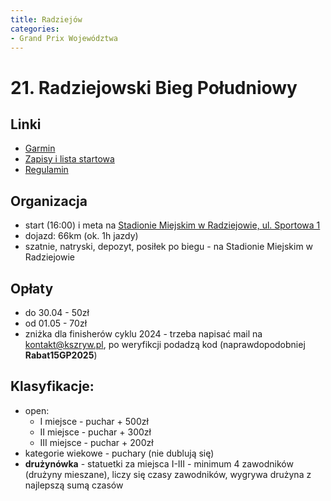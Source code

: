 ```yaml
---
title: Radziejów
categories:
- Grand Prix Województwa
---
```


# 21. Radziejowski Bieg Południowy

## Linki
* [Garmin](https://connect.garmin.com/modern/event/adc935c9-8564-46e4-90a0-3794356c344b)
* [Zapisy i lista startowa](https://foxter-sport.pl/xxi-radziejowski-bieg-poludniowy-%25E2%2580%2593-10-km-)
* [Regulamin](https://foxter-sport.pl/uploads/competition/comp_regulations_799.pdf)

## Organizacja
* start (16:00) i meta na [Stadionie Miejskim w Radziejowie, ul. Sportowa 1](https://maps.app.goo.gl/UYsCXxPj1rRKZ4Bd8)
* dojazd: 66km (ok. 1h jazdy)
* szatnie, natryski, depozyt, posiłek po biegu - na Stadionie Miejskim w Radziejowie

## Opłaty
* do 30.04 - 50zł
* od 01.05 - 70zł
* zniżka dla finisherów cyklu 2024 - trzeba napisać mail na kontakt@kszryw.pl, po weryfikcji podadzą kod (naprawdopodobniej **Rabat15GP2025**)

## Klasyfikacje:
* open:
    * I miejsce - puchar + 500zł
    * II miejsce - puchar + 300zł
    * III miejsce - puchar + 200zł
* kategorie wiekowe - puchary (nie dublują się)
* **drużynówka** - statuetki za miejsca I-III - minimum 4 zawodników (drużyny mieszane), liczy się czasy zawodników, wygrywa drużyna z najlepszą sumą czasów
